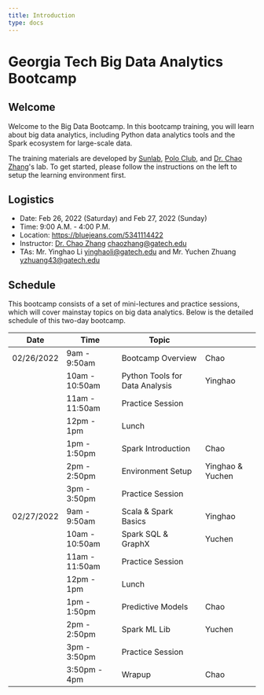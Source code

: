 ```yaml
---
title: Introduction
type: docs
---
```


# Georgia Tech Big Data Analytics Bootcamp

## Welcome

Welcome to the Big Data Bootcamp.  In this bootcamp training, you will learn about big data analytics, including Python data analytics tools and the Spark ecosystem for large-scale data.

The training materials are developed by [Sunlab](http://www.sunlab.org), [Polo Club](https://poloclub.github.io), and [Dr. Chao Zhang](http://chaozhang.org)'s lab. To get started, please follow the instructions on the left to setup the learning environment first.

## Logistics

- Date: Feb 26, 2022 (Saturday) and Feb 27, 2022 (Sunday)
- Time: 9:00 A.M. - 4:00 P.M.
- Location: https://bluejeans.com/5341114422
- Instructor: [Dr. Chao Zhang](http://chaozhang.org) chaozhang@gatech.edu
- TAs: Mr. Yinghao Li yinghaoli@gatech.edu and Mr. Yuchen Zhuang  yzhuang43@gatech.edu

## Schedule

This bootcamp consists of a set of mini-lectures and practice sessions, which will cover mainstay topics on big data analytics. Below is the detailed schedule of this two-day bootcamp.

| Date       | Time           | Topic                          |                  |
|------------|----------------|--------------------------------|------------------|
| 02/26/2022 | 9am - 9:50am   | Bootcamp Overview              | Chao             |
|            | 10am - 10:50am | Python Tools for Data Analysis | Yinghao          |
|            | 11am - 11:50am | Practice Session               |                  |
|            | 12pm - 1pm     | Lunch                          |                  |
|            | 1pm - 1:50pm   | Spark Introduction             | Chao             |
|            | 2pm - 2:50pm   | Environment Setup              | Yinghao & Yuchen |
|            | 3pm - 3:50pm   | Practice Session               |                  |
| 02/27/2022 | 9am - 9:50am   | Scala & Spark Basics           | Yinghao          |
|            | 10am - 10:50am | Spark SQL & GraphX             | Yuchen           |
|            | 11am - 11:50am | Practice Session               |                  |
|            | 12pm - 1pm     | Lunch                          |                  |
|            | 1pm - 1:50pm   | Predictive Models              | Chao             |
|            | 2pm - 2:50pm   | Spark ML Lib                   | Yuchen           |
|            | 3pm - 3:50pm   | Practice Session               |                  |
|            | 3:50pm - 4pm   | Wrapup                         | Chao             |

<!-- ## Resources -->

<!-- Recordings: -->
<!-- - [Bootcamp Overview](https://bluejeans.com/s/2y4ZH) -->
<!-- - [Intro to Spark](https://bluejeans.com/s/sTNso/) -->
<!-- - [Predictive Modeling](https://bluejeans.com/s/5uXXg) -->

<!-- Notebooks: -->
<!-- - [Word Embedding](https://www.dropbox.com/s/f9x670g5kclok3a/word-embedding.ipynb?dl=0) -->
